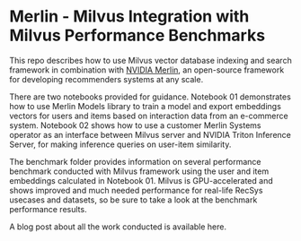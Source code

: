 # Merlin - Milvus Integration with Milvus Performance Benchmarks

This repo describes how to use Milvus vector database indexing and search framework in combination with [NVIDIA Merlin](https://github.com/NVIDIA-Merlin),
an open-source framework for developing recommenders systems at any scale.

There are two notebooks provided for guidance. Notebook 01 demonstrates how to use Merlin Models library to train a model and export embeddings
vectors for users and items based on interaction data from an e-commerce system. Notebook 02 shows how to use a customer Merlin Systems operator
as an interface between Milvus server and NVIDIA Triton Inference Server, for making inference queries on user-item similarity.

The benchmark folder provides information on several performance benchmark conducted with Milvus framework using the user and item embeddings
calculated in Notebook 01. Milvus is GPU-accelerated and shows improved and much needed performance for real-life RecSys usecases and datasets,
so be sure to take a look at the benchmark performance results.

A blog post about all the work conducted is available here.

